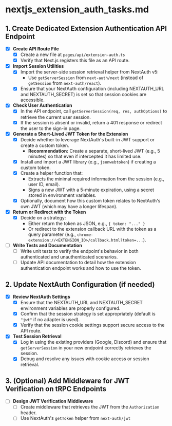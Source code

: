 # nextjs_extension_auth_tasks.md

## 1. Create Dedicated Extension Authentication API Endpoint
- [x] **Create API Route File**
  - [x] Create a new file at `pages/api/extension-auth.ts`
  - [x] Verify that Next.js registers this file as an API route.
- [x] **Import Session Utilities**
  - [x] Import the server-side session retrieval helper from NextAuth v5:
    - Use `getServerSession` from `next-auth/next` (instead of `getSession` from `next-auth/react`).
  - [x] Ensure that your NextAuth configuration (including NEXTAUTH_URL and NEXTAUTH_SECRET) is set so that session cookies are accessible.
- [x] **Check User Authentication**
  - [x] In the API endpoint, call `getServerSession(req, res, authOptions)` to retrieve the current user session.
  - [x] If the session is absent or invalid, return a 401 response or redirect the user to the sign-in page.
- [x] **Generate a Short-Lived JWT Token for the Extension**
  - [x] Decide whether to leverage NextAuth's built-in JWT support or create a custom token.
    - **Recommendation:** Create a separate, short-lived JWT (e.g., 5 minutes) so that even if intercepted it has limited use.
  - [x] Install and import a JWT library (e.g., `jsonwebtoken`) if creating a custom token.
  - [x] Create a helper function that:
    - Extracts the minimal required information from the session (e.g., user ID, email).
    - Signs a new JWT with a 5-minute expiration, using a secret stored in environment variables.
  - [x] Optionally, document how this custom token relates to NextAuth's own JWT (which may have a longer lifespan).
- [x] **Return or Redirect with the Token**
  - [x] Decide on a strategy:
    - Either return the token as JSON, e.g., `{ token: "..." }`
    - Or redirect to the extension callback URL with the token as a query parameter (e.g., `chrome-extension://<EXTENSION_ID>/callback.html?token=...`).
- [ ] **Write Tests and Documentation**
  - [ ] Write unit tests to verify the endpoint's behavior in both authenticated and unauthenticated scenarios.
  - [ ] Update API documentation to detail how the extension authentication endpoint works and how to use the token.

## 2. Update NextAuth Configuration (if needed)
- [x] **Review NextAuth Settings**
  - [x] Ensure that the NEXTAUTH_URL and NEXTAUTH_SECRET environment variables are properly configured.
  - [x] Confirm that the session strategy is set appropriately (default is `"jwt"` if no adapter is used).
  - [x] Verify that the session cookie settings support secure access to the API route.
- [x] **Test Session Retrieval**
  - [x] Log in using the existing providers (Google, Discord) and ensure that `getServerSession` in your new endpoint correctly retrieves the session.
  - [x] Debug and resolve any issues with cookie access or session retrieval.

## 3. (Optional) Add Middleware for JWT Verification on tRPC Endpoints
- [ ] **Design JWT Verification Middleware**
  - [ ] Create middleware that retrieves the JWT from the `Authorization` header.
  - [ ] Use NextAuth's `getToken` helper from `next-auth/jwt`